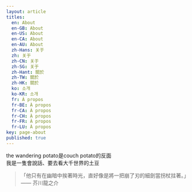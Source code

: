 ```yaml
---
layout: article
titles:
  en: About
  en-GB: About
  en-US: About
  en-CA: About
  en-AU: About
  zh-Hans: 关于
  zh: 关于
  zh-CN: 关于
  zh-SG: 关于
  zh-Hant: 關於
  zh-TW: 關於
  zh-HK: 關於
  ko: 소개
  ko-KR: 소개
  fr: À propos
  fr-BE: À propos
  fr-CA: À propos
  fr-CH: À propos
  fr-FR: À propos
  fr-LU: À propos
key: page-about
published: true
---
```

the wandering potato是couch potato的反面  
我是一隻會說話、要去看大千世界的土豆  
  
> 「他只有在幽暗中挨著時光，直好像是將一把崩了刃的細劍當拐杖拄著。」—— 芥川龍之介
